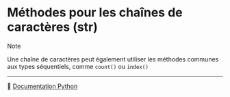 # Méthodes pour les chaînes de caractères (str)

> [!NOTE]
> Une chaîne de caractères peut également utiliser les méthodes communes aux types séquentiels, comme `count()` ou `index()`

---

🔗 [Documentation Python](https://docs.python.org/fr/3.14/library/stdtypes.html#text-sequence-type-str)
